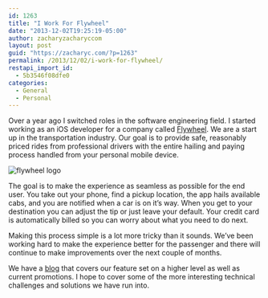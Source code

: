 ```yaml
---
id: 1263
title: "I Work For Flywheel"
date: "2013-12-02T19:25:19-05:00"
author: zacharyzacharyccom
layout: post
guid: "https://zacharyc.com/?p=1263"
permalink: /2013/12/02/i-work-for-flywheel/
restapi_import_id:
  - 5b3546f08dfe0
categories:
  - General
  - Personal
---
```


Over a year ago I switched roles in the software engineering field. I started working as an iOS developer for a company called [Flywheel](http://www.flywheel.com). We are a start up in the transportation industry. Our goal is to provide safe, reasonably priced rides from professional drivers with the entire hailing and paying process handled from your personal mobile device.

![flywheel logo](/assets/img/2013/11/flywheellogo4.png?resize=380%2C122)

The goal is to make the experience as seamless as possible for the end user. You take out your phone, find a pickup location, the app hails available cabs, and you are notified when a car is on it’s way. When you get to your destination you can adjust the tip or just leave your default. Your credit card is automatically billed so you can worry about what you need to do next.

Making this process simple is a lot more tricky than it sounds. We’ve been working hard to make the experience better for the passenger and there will continue to make improvements over the next couple of months.

We have a [blog](http://blog.flywheel.com/) that covers our feature set on a higher level as well as current promotions. I hope to cover some of the more interesting technical challenges and solutions we have run into.
